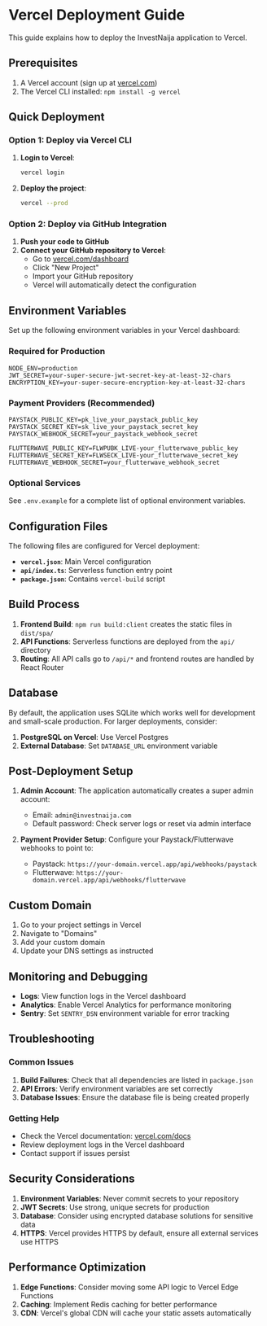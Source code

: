 # Vercel Deployment Guide

This guide explains how to deploy the InvestNaija application to Vercel.

## Prerequisites

1. A Vercel account (sign up at [vercel.com](https://vercel.com))
2. The Vercel CLI installed: `npm install -g vercel`

## Quick Deployment

### Option 1: Deploy via Vercel CLI

1. **Login to Vercel**:

   ```bash
   vercel login
   ```

2. **Deploy the project**:
   ```bash
   vercel --prod
   ```

### Option 2: Deploy via GitHub Integration

1. **Push your code to GitHub**
2. **Connect your GitHub repository to Vercel**:
   - Go to [vercel.com/dashboard](https://vercel.com/dashboard)
   - Click "New Project"
   - Import your GitHub repository
   - Vercel will automatically detect the configuration

## Environment Variables

Set up the following environment variables in your Vercel dashboard:

### Required for Production

```
NODE_ENV=production
JWT_SECRET=your-super-secure-jwt-secret-key-at-least-32-chars
ENCRYPTION_KEY=your-super-secure-encryption-key-at-least-32-chars
```

### Payment Providers (Recommended)

```
PAYSTACK_PUBLIC_KEY=pk_live_your_paystack_public_key
PAYSTACK_SECRET_KEY=sk_live_your_paystack_secret_key
PAYSTACK_WEBHOOK_SECRET=your_paystack_webhook_secret

FLUTTERWAVE_PUBLIC_KEY=FLWPUBK_LIVE-your_flutterwave_public_key
FLUTTERWAVE_SECRET_KEY=FLWSECK_LIVE-your_flutterwave_secret_key
FLUTTERWAVE_WEBHOOK_SECRET=your_flutterwave_webhook_secret
```

### Optional Services

See `.env.example` for a complete list of optional environment variables.

## Configuration Files

The following files are configured for Vercel deployment:

- **`vercel.json`**: Main Vercel configuration
- **`api/index.ts`**: Serverless function entry point
- **`package.json`**: Contains `vercel-build` script

## Build Process

1. **Frontend Build**: `npm run build:client` creates the static files in `dist/spa/`
2. **API Functions**: Serverless functions are deployed from the `api/` directory
3. **Routing**: All API calls go to `/api/*` and frontend routes are handled by React Router

## Database

By default, the application uses SQLite which works well for development and small-scale production. For larger deployments, consider:

1. **PostgreSQL on Vercel**: Use Vercel Postgres
2. **External Database**: Set `DATABASE_URL` environment variable

## Post-Deployment Setup

1. **Admin Account**: The application automatically creates a super admin account:

   - Email: `admin@investnaija.com`
   - Default password: Check server logs or reset via admin interface

2. **Payment Provider Setup**: Configure your Paystack/Flutterwave webhooks to point to:
   - Paystack: `https://your-domain.vercel.app/api/webhooks/paystack`
   - Flutterwave: `https://your-domain.vercel.app/api/webhooks/flutterwave`

## Custom Domain

1. Go to your project settings in Vercel
2. Navigate to "Domains"
3. Add your custom domain
4. Update your DNS settings as instructed

## Monitoring and Debugging

- **Logs**: View function logs in the Vercel dashboard
- **Analytics**: Enable Vercel Analytics for performance monitoring
- **Sentry**: Set `SENTRY_DSN` environment variable for error tracking

## Troubleshooting

### Common Issues

1. **Build Failures**: Check that all dependencies are listed in `package.json`
2. **API Errors**: Verify environment variables are set correctly
3. **Database Issues**: Ensure the database file is being created properly

### Getting Help

- Check the Vercel documentation: [vercel.com/docs](https://vercel.com/docs)
- Review deployment logs in the Vercel dashboard
- Contact support if issues persist

## Security Considerations

1. **Environment Variables**: Never commit secrets to your repository
2. **JWT Secrets**: Use strong, unique secrets for production
3. **Database**: Consider using encrypted database solutions for sensitive data
4. **HTTPS**: Vercel provides HTTPS by default, ensure all external services use HTTPS

## Performance Optimization

1. **Edge Functions**: Consider moving some API logic to Vercel Edge Functions
2. **Caching**: Implement Redis caching for better performance
3. **CDN**: Vercel's global CDN will cache your static assets automatically
